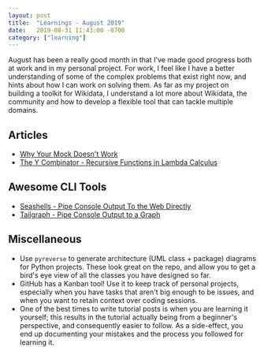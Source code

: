 ```yaml
---
layout: post
title:  "Learnings - August 2019"
date:   2019-08-31 11:43:00 -0700
category: ["learning"]
---
```


August has been a really good month in that I've made good progress both at work and in my personal project. For work, I feel like I have a better understanding of some of the complex problems that exist right now, and hints about how I can work on solving them. As far as my project on building a toolkit for Wikidata, I understand a lot more about Wikidata, the community and how to develop a flexible tool that can tackle multiple domains.

## Articles

 * [Why Your Mock Doesn't Work](https://nedbatchelder.com//blog/201908/why_your_mock_doesnt_work.html)
 * [The Y Combinator - Recursive Functions in Lambda Calculus](https://mvanier.livejournal.com/2897.html)

## Awesome CLI Tools
 * [Seashells - Pipe Console Output To the Web Directly](https://seashells.io/)
 * [Tailgraph - Pipe Console Output to a Graph](http://tailgraph.live/intro)

## Miscellaneous

 * Use `pyreverse` to generate architecture (UML class + package) diagrams for Python projects. These look great on the repo, and allow you to get a bird's eye view of all the classes you have designed so far.
 * GitHub has a Kanban tool! Use it to keep track of personal projects, especially when you have tasks that aren't big enough to be issues, and when you want to retain context over coding sessions.
 * One of the best times to write tutorial posts is when you are learning it yourself; this results in the tutorial actually being from a beginner's perspective, and consequently easier to follow. As a side-effect, you end up documenting your mistakes and the process you followed for learning it.

